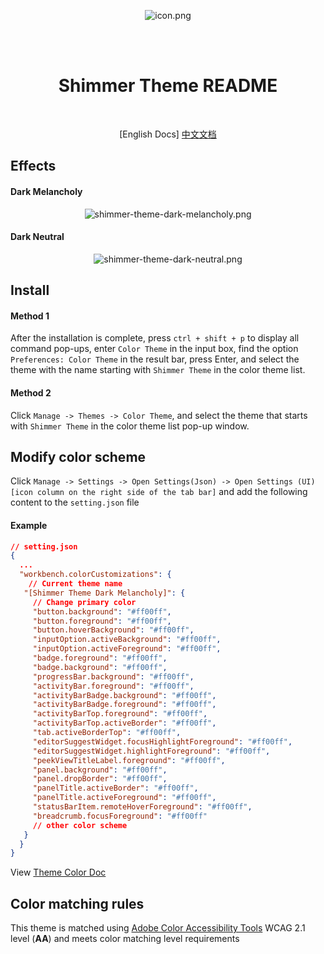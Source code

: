 <br/> <br/>

<div align="center">

  ![icon.png](https://i.postimg.cc/13dVCSNm/icon.png)

  <br/> <br/>
  <h1>Shimmer Theme README</h1>
  <br/>

  [English Docs]
    [中文文档](https://github.com/tenianon/shimmer-theme/blob/main/README_zh-cn.md)
    
</div>

## Effects


#### Dark Melancholy
<div align="center">

  ![shimmer-theme-dark-melancholy.png](https://i.postimg.cc/FFMGc0w9/Pix-Pin-2025-05-09-05-42-10.png)
</div>

#### Dark Neutral
<div align="center">

  ![shimmer-theme-dark-neutral.png](https://i.postimg.cc/3r4ndtSS/Pix-Pin-2025-05-09-05-41-35.png)

</div>

## Install

#### Method 1

After the installation is complete, press `ctrl + shift + p` to display all command pop-ups, enter `Color Theme` in the input box, find the option `Preferences: Color Theme` in the result bar, press Enter, and select the theme with the name starting with `Shimmer Theme` in the color theme list.



#### Method 2

Click `Manage -> Themes -> Color Theme`, and select the theme that starts with `Shimmer Theme` in the color theme list pop-up window.

## Modify color scheme

Click `Manage -> Settings -> Open Settings(Json) -> Open Settings (UI) [icon column on the right side of the tab bar]` and add the following content to the `setting.json` file

#### Example

```json
// setting.json
{
  ...
  "workbench.colorCustomizations": {
    // Current theme name
   "[Shimmer Theme Dark Melancholy]": {
     // Change primary color
     "button.background": "#ff00ff",
     "button.foreground": "#ff00ff",
     "button.hoverBackground": "#ff00ff",
     "inputOption.activeBackground": "#ff00ff",
     "inputOption.activeForeground": "#ff00ff",
     "badge.foreground": "#ff00ff",
     "badge.background": "#ff00ff",
     "progressBar.background": "#ff00ff",
     "activityBar.foreground": "#ff00ff",
     "activityBarBadge.background": "#ff00ff",
     "activityBarBadge.foreground": "#ff00ff",
     "activityBarTop.foreground": "#ff00ff",
     "activityBarTop.activeBorder": "#ff00ff",
     "tab.activeBorderTop": "#ff00ff",
     "editorSuggestWidget.focusHighlightForeground": "#ff00ff",
     "editorSuggestWidget.highlightForeground": "#ff00ff",
     "peekViewTitleLabel.foreground": "#ff00ff",
     "panel.background": "#ff00ff",
     "panel.dropBorder": "#ff00ff",
     "panelTitle.activeBorder": "#ff00ff",
     "panelTitle.activeForeground": "#ff00ff",
     "statusBarItem.remoteHoverForeground": "#ff00ff",
     "breadcrumb.focusForeground": "#ff00ff"
     // other color scheme
   }
  }
}
```

View [Theme Color Doc](https://code.visualstudio.com/api/references/theme-color)

## Color matching rules

This theme is matched using [Adobe Color Accessibility Tools](https://color.adobe.com/en/create/color-contrast-analyzer) WCAG 2.1 level (**AA**) and meets color matching level requirements
